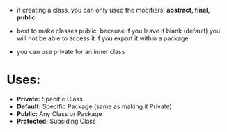 - if creating a class, you can only used the modifiers: **abstract, final, public**

- best to make classes public, because if you leave it blank (default) you will not be able to access it if you export it within a package

- you can use private for an inner class

# Uses:

- **Private:** Specific Class
- **Default:** Specific Package (same as making it Private)
- **Public:** Any Class or Package
- **Protected:** Subsiding Class
